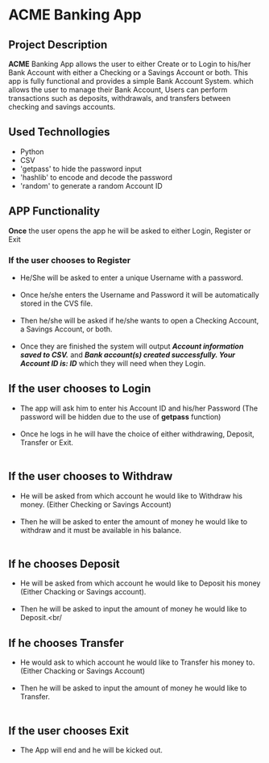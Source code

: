 
# ACME Banking App

## Project Description
**ACME**  Banking App allows the user to either Create or to Login to his/her Bank Account with either a Checking or a Savings Account or both.
This app is fully functional and provides a simple Bank Account System. which allows the user to manage their Bank Account, Users can perform transactions such as deposits, withdrawals, and transfers between checking and savings accounts.

## Used Technollogies
- Python
- CSV
- 'getpass' to hide the password input
- 'hashlib' to encode and decode the password
- 'random' to generate a random Account ID

## APP Functionality
**Once** the user opens the app he will be asked to either Login, Register or Exit

### If the user chooses to Register
- He/She will be asked to enter a unique Username with a password. <br/><br/>
- Once he/she enters the Username and Password it will be automatically stored in the CVS file. <br/><br/>
- Then he/she will be asked if he/she wants to open a Checking Account, a Savings Account, or both. <br/><br/>
- Once they are finished the system will output ***Account information saved to CSV.*** and ***Bank account(s) created successfully. Your Account ID is: ID***  which they will need when they Login. <br/><be/>

## If the user chooses to Login
- The app will ask him to enter his Account ID and his/her Password (The password will be hidden due to the use of **getpass** function) <br/><br/>
- Once he logs in he will have the choice of either withdrawing, Deposit, Transfer or Exit. <br/><br/>
  
## If the user chooses to  Withdraw
- He will be asked from which account he would like to Withdraw his money. (Either Checking or Savings Account)<br/><br/>
- Then he will be asked to enter the amount of money he would like to withdraw and it must be available in his balance.<br/><br/>

## If he chooses Deposit
- He will be asked from which account he would like to Deposit his money (Either Chacking or Savings account).<br/><br/>
- Then he will be asked to input the amount of money he would like to Deposit.<br/<br/>

## If he chooses Transfer
- He would ask to which account he would like to Transfer his money to. (Either Chacking or Savings Account)<br/><br/>
- Then he will be asked to input the amount of money he would like to Transfer.<br/><br/>

## If the user chooses Exit
- The App will end and he will be kicked out.<br/><br/>
